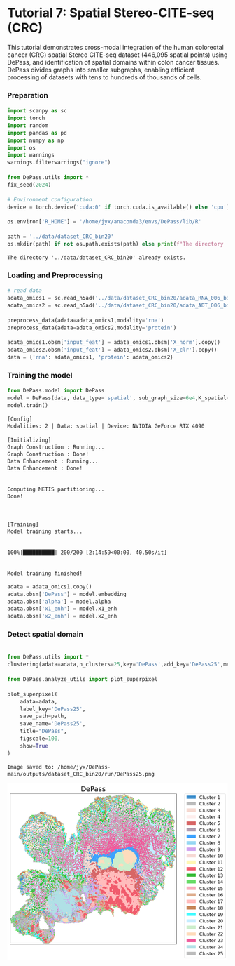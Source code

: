 # Tutorial 7: Spatial Stereo-CITE-seq (CRC)

This tutorial demonstrates cross-modal integration of the human colorectal cancer (CRC) spatial Stereo CITE-seq dataset (446,095 spatial points) using DePass, and identification of spatial domains within colon cancer tissues. DePass divides graphs into smaller subgraphs, enabling efficient processing of datasets with tens to hundreds of thousands of cells.

### Preparation


```python
import scanpy as sc
import torch
import random
import pandas as pd
import numpy as np
import os
import warnings
warnings.filterwarnings("ignore")

from DePass.utils import *
fix_seed(2024)  

# Environment configuration
device = torch.device('cuda:0' if torch.cuda.is_available() else 'cpu')

os.environ['R_HOME'] = '/home/jyx/anaconda3/envs/DePass/lib/R'

path = '../data/dataset_CRC_bin20'
os.mkdir(path) if not os.path.exists(path) else print(f"The directory '{path}' already exists.\n")
```

    The directory '../data/dataset_CRC_bin20' already exists.
    


### Loading and Preprocessing


```python
# read data
adata_omics1 = sc.read_h5ad('../data/dataset_CRC_bin20/adata_RNA_006_bin20.h5ad')
adata_omics2 = sc.read_h5ad('../data/dataset_CRC_bin20/adata_ADT_006_bin20.h5ad')

preprocess_data(adata=adata_omics1,modality='rna')
preprocess_data(adata=adata_omics2,modality='protein')

adata_omics1.obsm['input_feat'] = adata_omics1.obsm['X_norm'].copy()
adata_omics2.obsm['input_feat'] = adata_omics2.obsm['X_clr'].copy()
data = {'rna': adata_omics1, 'protein': adata_omics2}
```

### Training the model


```python
from DePass.model import DePass
model = DePass(data, data_type='spatial', sub_graph_size=6e4,K_spatial=10,K_feature=30, device=device)
model.train()
```

    [Config]
    Modalities: 2 | Data: spatial | Device: NVIDIA GeForce RTX 4090 
    
    [Initializing]
    Graph Construction : Running...
    Graph Construction : Done!
    Data Enhancement : Running...
    Data Enhancement : Done!


    Computing METIS partitioning...
    Done!


    
    [Training]
    Model training starts...


    100%|██████████| 200/200 [2:14:59<00:00, 40.50s/it]  


    Model training finished!
    



```python
adata = adata_omics1.copy()
adata.obsm['DePass'] = model.embedding
adata.obsm['alpha'] = model.alpha 
adata.obsm['x1_enh'] = model.x1_enh
adata.obsm['x2_enh'] = model.x2_enh
```

### Detect spatial domain 


```python

from DePass.utils import *
clustering(adata=adata,n_clusters=25,key='DePass',add_key='DePass25',method='mclust', use_pca=True)

from DePass.analyze_utils import plot_superpixel

plot_superpixel(
    adata=adata,
    label_key='DePass25',
    save_path=path,
    save_name='DePass25',
    title="DePass",
    figscale=100,
    show=True
)
```

    Image saved to: /home/jyx/DePass-main/outputs/dataset_CRC_bin20/run/DePass25.png



    
![png](Tutorial7_files/Tutorial7_10_1.png)
    

